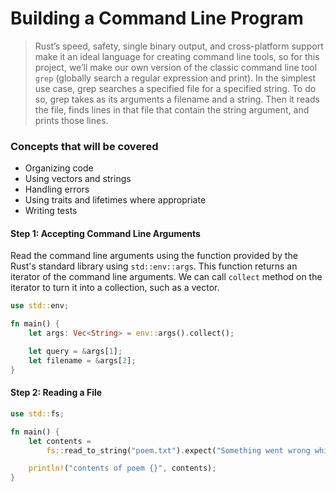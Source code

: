 # Building a Command Line Program

> Rust’s speed, safety, single binary output, and cross-platform support make it an ideal language for creating command line tools, so for this project, we’ll make our own version of the classic command line tool `grep` (globally search a regular expression and print). In the simplest use case, grep searches a specified file for a specified string. To do so, grep takes as its arguments a filename and a string. Then it reads the file, finds lines in that file that contain the string argument, and prints those lines.

### Concepts that will be covered

- Organizing code
- Using vectors and strings
- Handling errors
- Using traits and lifetimes where appropriate
- Writing tests

#### Step 1: Accepting Command Line Arguments

Read the command line arguments using the function provided by the Rust's standard library using `std::env::args`. This function returns an iterator of the command line arguments. We can call `collect` method on the iterator to turn it into a collection, such as a vector.

```rust
use std::env;

fn main() {
    let args: Vec<String> = env::args().collect();

    let query = &args[1];
    let filename = &args[2];
}
```

#### Step 2: Reading a File

```rust
use std::fs;

fn main() {
    let contents =
        fs::read_to_string("poem.txt").expect("Something went wrong while reading the file");

    println!("contents of poem {}", contents);
}
```
